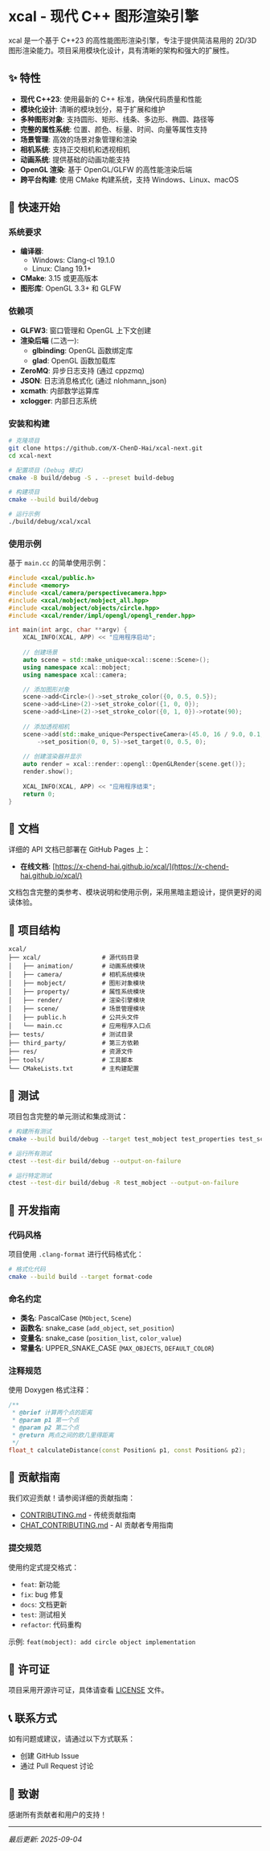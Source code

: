 # xcal - 现代 C++ 图形渲染引擎

xcal 是一个基于 C++23 的高性能图形渲染引擎，专注于提供简洁易用的 2D/3D 图形渲染能力。项目采用模块化设计，具有清晰的架构和强大的扩展性。

## ✨ 特性

- **现代 C++23**: 使用最新的 C++ 标准，确保代码质量和性能
- **模块化设计**: 清晰的模块划分，易于扩展和维护
- **多种图形对象**: 支持圆形、矩形、线条、多边形、椭圆、路径等
- **完整的属性系统**: 位置、颜色、标量、时间、向量等属性支持
- **场景管理**: 高效的场景对象管理和渲染
- **相机系统**: 支持正交相机和透视相机
- **动画系统**: 提供基础的动画功能支持
- **OpenGL 渲染**: 基于 OpenGL/GLFW 的高性能渲染后端
- **跨平台构建**: 使用 CMake 构建系统，支持 Windows、Linux、macOS

## 🚀 快速开始

### 系统要求

- **编译器**: 
  - Windows: Clang-cl 19.1.0
  - Linux: Clang 19.1+
- **CMake**: 3.15 或更高版本
- **图形库**: OpenGL 3.3+ 和 GLFW

### 依赖项

- **GLFW3**: 窗口管理和 OpenGL 上下文创建
- **渲染后端** (二选一):
  - **glbinding**: OpenGL 函数绑定库
  - **glad**: OpenGL 函数加载库
- **ZeroMQ**: 异步日志支持 (通过 cppzmq)
- **JSON**: 日志消息格式化 (通过 nlohmann_json)
- **xcmath**: 内部数学运算库
- **xclogger**: 内部日志系统

### 安装和构建

```bash
# 克隆项目
git clone https://github.com/X-ChenD-Hai/xcal-next.git
cd xcal-next

# 配置项目 (Debug 模式)
cmake -B build/debug -S . --preset build-debug

# 构建项目
cmake --build build/debug

# 运行示例
./build/debug/xcal/xcal
```

### 使用示例

基于 `main.cc` 的简单使用示例：

```cpp
#include <xcal/public.h>
#include <memory>
#include <xcal/camera/perspectivecamera.hpp>
#include <xcal/mobject/mobject_all.hpp>
#include <xcal/mobject/objects/circle.hpp>
#include <xcal/render/impl/opengl/opengl_render.hpp>

int main(int argc, char **argv) {
    XCAL_INFO(XCAL, APP) << "应用程序启动";
    
    // 创建场景
    auto scene = std::make_unique<xcal::scene::Scene>();
    using namespace xcal::mobject;
    using namespace xcal::camera;

    // 添加图形对象
    scene->add<Circle>()->set_stroke_color({0, 0.5, 0.5});
    scene->add<Line>(2)->set_stroke_color({1, 0, 0});
    scene->add<Line>(2)->set_stroke_color({0, 1, 0})->rotate(90);
    
    // 添加透视相机
    scene->add(std::make_unique<PerspectiveCamera>(45.0, 16 / 9.0, 0.1, 1000.0))
        ->set_position(0, 0, 5)->set_target(0, 0.5, 0);
    
    // 创建渲染器并显示
    auto render = xcal::render::opengl::OpenGLRender{scene.get()};
    render.show();
    
    XCAL_INFO(XCAL, APP) << "应用程序结束";
    return 0;
}
```

## 📖 文档

详细的 API 文档已部署在 GitHub Pages 上：

- **在线文档**: [https://x-chend-hai.github.io/xcal/](https://x-chend-hai.github.io/xcal/)

文档包含完整的类参考、模块说明和使用示例，采用黑暗主题设计，提供更好的阅读体验。

## 📁 项目结构

```
xcal/
├── xcal/                 # 源代码目录
│   ├── animation/        # 动画系统模块
│   ├── camera/           # 相机系统模块
│   ├── mobject/          # 图形对象模块
│   ├── property/         # 属性系统模块
│   ├── render/           # 渲染引擎模块
│   ├── scene/            # 场景管理模块
│   ├── public.h          # 公共头文件
│   └── main.cc           # 应用程序入口点
├── tests/                # 测试目录
├── third_party/          # 第三方依赖
├── res/                  # 资源文件
├── tools/                # 工具脚本
└── CMakeLists.txt        # 主构建配置
```

## 🧪 测试

项目包含完整的单元测试和集成测试：

```bash
# 构建所有测试
cmake --build build/debug --target test_mobject test_properties test_scene test_opengl test_camera

# 运行所有测试
ctest --test-dir build/debug --output-on-failure

# 运行特定测试
ctest --test-dir build/debug -R test_mobject --output-on-failure
```

## 🔧 开发指南

### 代码风格

项目使用 `.clang-format` 进行代码格式化：

```bash
# 格式化代码
cmake --build build --target format-code
```

### 命名约定

- **类名**: PascalCase (`MObject`, `Scene`)
- **函数名**: snake_case (`add_object`, `set_position`)
- **变量名**: snake_case (`position_list`, `color_value`)
- **常量名**: UPPER_SNAKE_CASE (`MAX_OBJECTS`, `DEFAULT_COLOR`)

### 注释规范

使用 Doxygen 格式注释：

```cpp
/**
 * @brief 计算两个点的距离
 * @param p1 第一个点
 * @param p2 第二个点  
 * @return 两点之间的欧几里得距离
 */
float_t calculateDistance(const Position& p1, const Position& p2);
```

## 🤝 贡献指南

我们欢迎贡献！请参阅详细的贡献指南：

- [CONTRIBUTING.md](CONTRIBUTING.md) - 传统贡献指南
- [CHAT_CONTRIBUTING.md](CHAT_CONTRIBUTING.md) - AI 贡献者专用指南

### 提交规范

使用约定式提交格式：

- `feat`: 新功能
- `fix`: bug 修复
- `docs`: 文档更新
- `test`: 测试相关
- `refactor`: 代码重构

示例: `feat(mobject): add circle object implementation`

## 📄 许可证

项目采用开源许可证，具体请查看 [LICENSE](LICENSE) 文件。

## 📞 联系方式

如有问题或建议，请通过以下方式联系：

- 创建 GitHub Issue
- 通过 Pull Request 讨论

## 🙏 致谢

感谢所有贡献者和用户的支持！

---

*最后更新: 2025-09-04*
